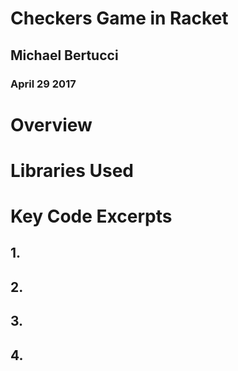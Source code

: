 # Checkers Game in Racket

## Michael Bertucci

### April 29 2017

# Overview

# Libraries Used

# Key Code Excerpts

## 1.

## 2.

## 3.

## 4.
